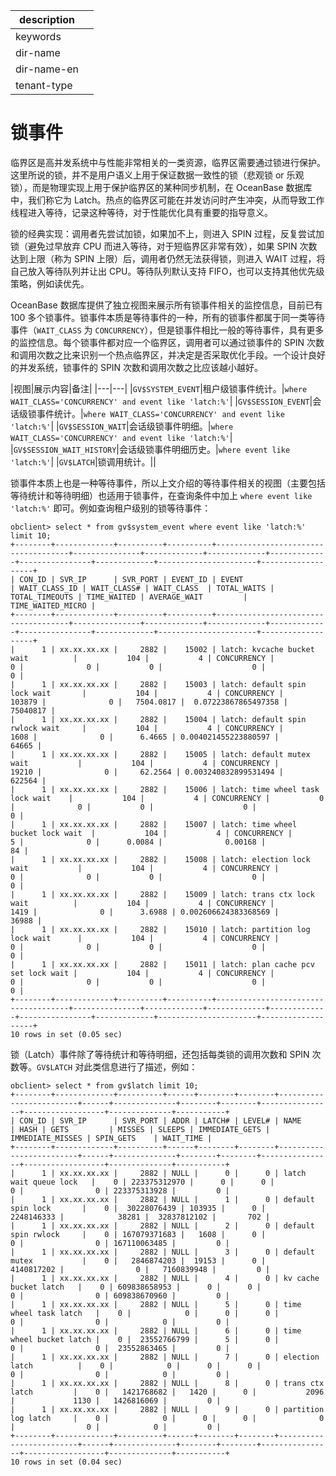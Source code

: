 |description||
|---|---|
|keywords||
|dir-name||
|dir-name-en||
|tenant-type||

# 锁事件

临界区是高并发系统中与性能非常相关的一类资源，临界区需要通过锁进行保护。这里所说的锁，并不是用户语义上用于保证数据一致性的锁（悲观锁 or 乐观锁），而是物理实现上用于保护临界区的某种同步机制，在 OceanBase 数据库中，我们称它为 Latch。热点的临界区可能在并发访问时产生冲突，从而导致工作线程进入等待，记录这种等待，对于性能优化具有重要的指导意义。

锁的经典实现：调用者先尝试加锁，如果加不上，则进入 SPIN 过程，反复尝试加锁（避免过早放弃 CPU 而进入等待，对于短临界区非常有效），如果 SPIN 次数达到上限（称为 SPIN 上限）后，调用者仍然无法获得锁，则进入 WAIT 过程，将自己放入等待队列并让出 CPU。等待队列默认支持 FIFO，也可以支持其他优先级策略，例如读优先。

OceanBase 数据库提供了独立视图来展示所有锁事件相关的监控信息，目前已有 100 多个锁事件。锁事件本质是等待事件的一种，所有的锁事件都属于同一类等待事件（`WAIT_CLASS` 为 `CONCURRENCY`），但是锁事件相比一般的等待事件，具有更多的监控信息。每个锁事件都对应一个临界区，调用者可以通过锁事件的 SPIN 次数和调用次数之比来识别一个热点临界区，并决定是否采取优化手段。一个设计良好的并发系统，锁事件的 SPIN 次数和调用次数之比应该越小越好。

|视图|展示内容|备注|
|---|---|
|`GV$SYSTEM_EVENT`|租户级锁事件统计。|`where WAIT_CLASS='CONCURRENCY' and event like 'latch:%'`|
|`GV$SESSION_EVENT`|会话级锁事件统计。|`where WAIT_CLASS='CONCURRENCY' and event like 'latch:%'`|
|`GV$SESSION_WAIT`|会话级锁事件明细。|`where WAIT_CLASS='CONCURRENCY' and event like 'latch:%'`|
|`GV$SESSION_WAIT_HISTORY`|会话级锁事件明细历史。|`where event like 'latch:%'`|
|`GV$LATCH`|锁调用统计。||	

锁事件本质上也是一种等待事件，所以上文介绍的等待事件相关的视图（主要包括等待统计和等待明细）也适用于锁事件，在查询条件中加上 `where event like 'latch:%'` 即可。例如查询租户级别的锁等待事件：

```shell
obclient> select * from gv$system_event where event like 'latch:%' limit 10;
+--------+-------------+----------+----------+-------------------------------------+---------------+-------------+-------------+-------------+----------------+-------------+----------------------+-------------------+
| CON_ID | SVR_IP      | SVR_PORT | EVENT_ID | EVENT                               | WAIT_CLASS_ID | WAIT_CLASS# | WAIT_CLASS  | TOTAL_WAITS | TOTAL_TIMEOUTS | TIME_WAITED | AVERAGE_WAIT         | TIME_WAITED_MICRO |
+--------+-------------+----------+----------+-------------------------------------+---------------+-------------+-------------+-------------+----------------+-------------+----------------------+-------------------+
|      1 | xx.xx.xx.xx |     2882 |    15002 | latch: kvcache bucket wait          |           104 |           4 | CONCURRENCY |           0 |              0 |           0 |                    0 |                 0 |
|      1 | xx.xx.xx.xx |     2882 |    15003 | latch: default spin lock wait       |           104 |           4 | CONCURRENCY |      103879 |              0 |   7504.0817 |  0.07223867865497358 |          75040817 |
|      1 | xx.xx.xx.xx |     2882 |    15004 | latch: default spin rwlock wait     |           104 |           4 | CONCURRENCY |        1608 |              0 |      6.4665 | 0.004021455223880597 |             64665 |
|      1 | xx.xx.xx.xx |     2882 |    15005 | latch: default mutex wait           |           104 |           4 | CONCURRENCY |       19210 |              0 |     62.2564 | 0.003240832899531494 |            622564 |
|      1 | xx.xx.xx.xx |     2882 |    15006 | latch: time wheel task lock wait    |           104 |           4 | CONCURRENCY |           0 |              0 |           0 |                    0 |                 0 |
|      1 | xx.xx.xx.xx |     2882 |    15007 | latch: time wheel bucket lock wait  |           104 |           4 | CONCURRENCY |           5 |              0 |      0.0084 |              0.00168 |                84 |
|      1 | xx.xx.xx.xx |     2882 |    15008 | latch: election lock wait           |           104 |           4 | CONCURRENCY |           0 |              0 |           0 |                    0 |                 0 |
|      1 | xx.xx.xx.xx |     2882 |    15009 | latch: trans ctx lock wait          |           104 |           4 | CONCURRENCY |        1419 |              0 |      3.6988 | 0.002606624383368569 |             36988 |
|      1 | xx.xx.xx.xx |     2882 |    15010 | latch: partition log lock wait      |           104 |           4 | CONCURRENCY |           0 |              0 |           0 |                    0 |                 0 |
|      1 | xx.xx.xx.xx |     2882 |    15011 | latch: plan cache pcv set lock wait |           104 |           4 | CONCURRENCY |           0 |              0 |           0 |                    0 |                 0 |
+--------+-------------+----------+----------+-------------------------------------+---------------+-------------+-------------+-------------+----------------+-------------+----------------------+-------------------+
10 rows in set (0.05 sec)
```

锁（Latch）事件除了等待统计和等待明细，还包括每类锁的调用次数和 SPIN 次数等。`GV$LATCH` 对此类信息进行了描述，例如：

```shell
obclient> select * from gv$latch limit 10;
+--------+-------------+----------+------+--------+--------+-------------------------+------+--------------+--------+--------+----------------+------------------+--------------+-----------+
| CON_ID | SVR_IP      | SVR_PORT | ADDR | LATCH# | LEVEL# | NAME                    | HASH | GETS         | MISSES | SLEEPS | IMMEDIATE_GETS | IMMEDIATE_MISSES | SPIN_GETS    | WAIT_TIME |
+--------+-------------+----------+------+--------+--------+-------------------------+------+--------------+--------+--------+----------------+------------------+--------------+-----------+
|      1 | xx.xx.xx.xx |     2882 | NULL |      0 |      0 | latch wait queue lock   |    0 | 223375312970 |      0 |      0 |              0 |                0 | 223375313928 |         0 |
|      1 | xx.xx.xx.xx |     2882 | NULL |      1 |      0 | default spin lock       |    0 |  30228076439 | 103935 |      0 |     2248146333 |            38281 |  32837812102 |       702 |
|      1 | xx.xx.xx.xx |     2882 | NULL |      2 |      0 | default spin rwlock     |    0 | 167079371683 |   1608 |      0 |              0 |                0 | 167110063485 |         0 |
|      1 | xx.xx.xx.xx |     2882 | NULL |      3 |      0 | default mutex           |    0 |   2846874203 |  19153 |      0 |     4140817202 |                0 |   7160839948 |         0 |
|      1 | xx.xx.xx.xx |     2882 | NULL |      4 |      0 | kv cache bucket latch   |    0 | 609838658953 |      0 |      0 |              0 |                0 | 609838670960 |         0 |
|      1 | xx.xx.xx.xx |     2882 | NULL |      5 |      0 | time wheel task latch   |    0 |            0 |      0 |      0 |              0 |                0 |            0 |         0 |
|      1 | xx.xx.xx.xx |     2882 | NULL |      6 |      0 | time wheel bucket latch |    0 |  23552766799 |      5 |      0 |              0 |                0 |  23552863465 |         0 |
|      1 | xx.xx.xx.xx |     2882 | NULL |      7 |      0 | election latch          |    0 |            0 |      0 |      0 |              0 |                0 |            0 |         0 |
|      1 | xx.xx.xx.xx |     2882 | NULL |      8 |      0 | trans ctx latch         |    0 |   1421768682 |   1420 |      0 |           2096 |             1130 |   1426816069 |         0 |
|      1 | xx.xx.xx.xx |     2882 | NULL |      9 |      0 | partition log latch     |    0 |            0 |      0 |      0 |              0 |                0 |            0 |         0 |
+--------+-------------+----------+------+--------+--------+-------------------------+------+--------------+--------+--------+----------------+------------------+--------------+-----------+
10 rows in set (0.04 sec)
```